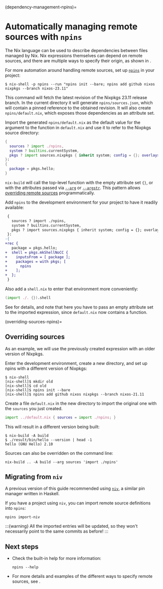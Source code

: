 (dependency-management-npins)=
# Automatically managing remote sources with `npins`

The Nix language can be used to describe dependencies between files managed by Nix.
Nix expressions themselves can depend on remote sources, and there are multiple ways to specify their origin, as shown in [](pinning-nixpkgs).

For more automation around handling remote sources, set up [`npins`](https://github.com/andir/npins/) in your project:

```shell-session
$ nix-shell -p npins --run "npins init --bare; npins add github nixos nixpkgs --branch nixos-23.11"
```

This command will fetch the latest revision of the Nixpkgs 23.11 release branch.
In the current directory it will generate `npins/sources.json`, which will contain a pinned reference to the obtained revision.
It will also create `npins/default.nix`, which exposes those dependencies as an attribute set.

Import the generated `npins/default.nix` as the default value for the argument to the function in `default.nix` and use it to refer to the Nixpkgs source directory:

```nix
{
  sources ? import ./npins,
  system ? builtins.currentSystem,
  pkgs ? import sources.nixpkgs { inherit system; config = {}; overlays = []; },
}:
{
  package = pkgs.hello;
}
```

`nix-build` will call the top-level function with the empty attribute set `{}`, or with the attributes passed via [`--arg`](https://nix.dev/manual/nix/stable/command-ref/nix-build#opt-arg) or [`--argstr`](https://nix.dev/manual/nix/stable/command-ref/nix-build#opt-argstr).
This pattern allows [overriding remote sources](overriding-sources-npins) programmatically.

Add `npins` to the development environment for your project to have it readily available:

```diff
 {
   sources ? import ./npins,
   system ? builtins.currentSystem,
   pkgs ? import sources.nixpkgs { inherit system; config = {}; overlays = []; },
 }:
-{
+rec {
   package = pkgs.hello;
+  shell = pkgs.mkShellNoCC {
+    inputsFrom = [ package ];
+    packages = with pkgs; [
+      npins
+    ];
+  };
 }
```

Also add a `shell.nix` to enter that environment more conveniently:

```nix
(import ./. {}).shell
```

See [](./sharing-dependencies) for details, and note that here you have to pass an empty attribute set to the imported expression, since `default.nix` now contains a function.

(overriding-sources-npins)=
## Overriding sources

As an example, we will use the previously created expression with an older version of Nixpkgs.

Enter the development environment, create a new directory, and set up npins with a different version of Nixpkgs:

```shell-session
$ nix-shell
[nix-shell]$ mkdir old
[nix-shell]$ cd old
[nix-shell]$ npins init --bare
[nix-shell]$ npins add github nixos nixpkgs --branch nixos-21.11
```

Create a file `default.nix` in the new directory to import the original one with the `sources` you just created.

```nix
import ../default.nix { sources = import ./npins; }
```

This will result in a different version being built:

```shell-session
$ nix-build -A build
$ ./result/bin/hello --version | head -1
hello (GNU Hello) 2.10
```

Sources can also be overridden on the command line:

```shell-session
nix-build .. -A build --arg sources 'import ./npins'
```

## Migrating from `niv`

A previous version of this guide recommended using [`niv`](https://github.com/nmattia/niv/), a similar pin manager written in Haskell.

If you have a project using `niv`, you can import remote source definitions into `npins`:

```shell-session
npins import-niv
```

:::{warning}
All the imported entries will be updated, so they won't necessarily point to the same commits as before!
:::

## Next steps

- Check the built-in help for more information:

  ```shell-session
  npins --help
  ```

- For more details and examples of the different ways to specify remote sources, see [](pinning-nixpkgs).
